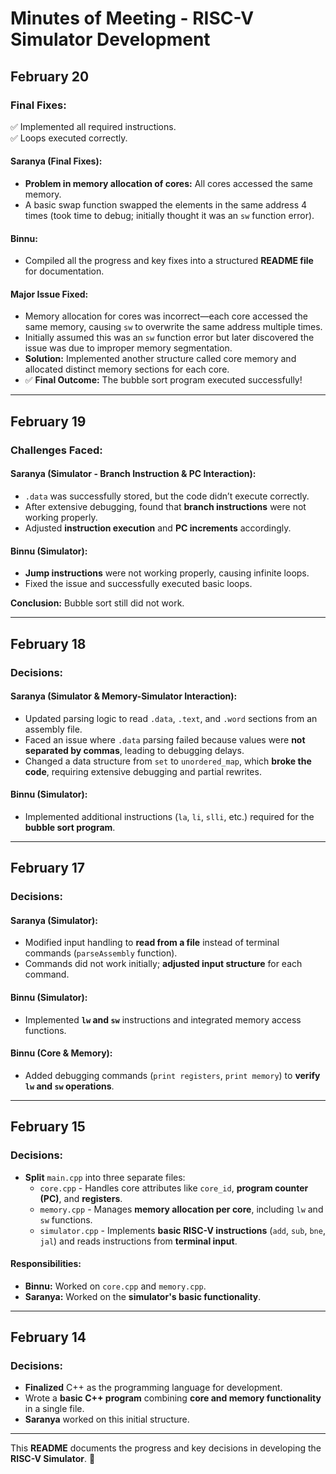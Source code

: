 # Minutes of Meeting - RISC-V Simulator Development  

## **February 20**  
### **Final Fixes:**  
✅ Implemented all required instructions.  
✅ Loops executed correctly.  

#### **Saranya (Final Fixes):**  
- **Problem in memory allocation of cores:** All cores accessed the same memory.  
- A basic swap function swapped the elements in the same address 4 times (took time to debug; initially thought it was an `sw` function error).

#### **Binnu:**  
- Compiled all the progress and key fixes into a structured **README file** for documentation.  

#### **Major Issue Fixed:**  
- Memory allocation for cores was incorrect—each core accessed the same memory, causing `sw` to overwrite the same address multiple times.  
- Initially assumed this was an `sw` function error but later discovered the issue was due to improper memory segmentation.  
- **Solution:** Implemented another structure called core memory and allocated distinct memory sections for each core.  
- ✅ **Final Outcome:** The bubble sort program executed successfully!  

---

## **February 19**  
### **Challenges Faced:**  

#### **Saranya (Simulator - Branch Instruction & PC Interaction):**  
- `.data` was successfully stored, but the code didn’t execute correctly.  
- After extensive debugging, found that **branch instructions** were not working properly.  
- Adjusted **instruction execution** and **PC increments** accordingly.  

#### **Binnu (Simulator):**  
- **Jump instructions** were not working properly, causing infinite loops.  
- Fixed the issue and successfully executed basic loops.  

**Conclusion:** Bubble sort still did not work.  

---

## **February 18**  
### **Decisions:**  

#### **Saranya (Simulator & Memory-Simulator Interaction):**  
- Updated parsing logic to read `.data`, `.text`, and `.word` sections from an assembly file.  
- Faced an issue where `.data` parsing failed because values were **not separated by commas**, leading to debugging delays.  
- Changed a data structure from `set` to `unordered_map`, which **broke the code**, requiring extensive debugging and partial rewrites.  

#### **Binnu (Simulator):**  
- Implemented additional instructions (`la`, `li`, `slli`, etc.) required for the **bubble sort program**.  

---

## **February 17**  
### **Decisions:**  

#### **Saranya (Simulator):**  
- Modified input handling to **read from a file** instead of terminal commands (`parseAssembly` function).  
- Commands did not work initially; **adjusted input structure** for each command.  

#### **Binnu (Simulator):**  
- Implemented **`lw` and `sw`** instructions and integrated memory access functions.  

#### **Binnu (Core & Memory):**  
- Added debugging commands (`print registers`, `print memory`) to **verify `lw` and `sw` operations**.  

---

## **February 15**  
### **Decisions:**  

- **Split** `main.cpp` into three separate files:  
  - `core.cpp` - Handles core attributes like `core_id`, **program counter (PC)**, and **registers**.  
  - `memory.cpp` - Manages **memory allocation per core**, including `lw` and `sw` functions.  
  - `simulator.cpp` - Implements **basic RISC-V instructions** (`add`, `sub`, `bne`, `jal`) and reads instructions from **terminal input**.  

#### **Responsibilities:**  
- **Binnu:** Worked on `core.cpp` and `memory.cpp`.  
- **Saranya:** Worked on the **simulator's basic functionality**.  

---

## **February 14**  
### **Decisions:**  
- **Finalized** C++ as the programming language for development.  
- Wrote a **basic C++ program** combining **core and memory functionality** in a single file.  
- **Saranya** worked on this initial structure.  

---

This **README** documents the progress and key decisions in developing the **RISC-V Simulator**. 🚀  
